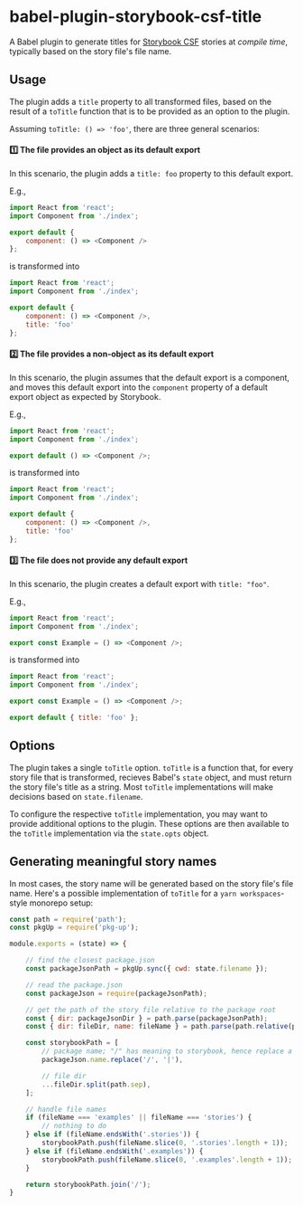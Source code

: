 # babel-plugin-storybook-csf-title

A Babel plugin to generate titles for [Storybook CSF](https://storybook.js.org/docs/formats/component-story-format/) stories at _compile time_, typically based on the story file's file name.

## Usage

The plugin adds a `title` property to all transformed files, based on the result of a `toTitle` function that is to be provided as an option to the plugin.

Assuming `toTitle: () => 'foo'`, there are three general scenarios:

#### 1️⃣ The file provides an object as its default export

In this scenario, the plugin adds a `title: foo` property to this default export.

E.g., 

```js
import React from 'react';
import Component from './index';

export default { 
    component: () => <Component />
};
```

is transformed into

```js
import React from 'react';
import Component from './index';

export default { 
    component: () => <Component />,
    title: 'foo'
};
```

#### 2️⃣ The file provides a non-object as its default export

In this scenario, the plugin assumes that the default export is a component, and moves this default export into the `component` property of a default export object as expected by Storybook.

E.g., 

```js
import React from 'react';
import Component from './index';

export default () => <Component />;
```

is transformed into

```js
import React from 'react';
import Component from './index';

export default { 
    component: () => <Component />,
    title: 'foo'
};
```

#### 3️⃣ The file does not provide any default export

In this scenario, the plugin creates a default export with `title: "foo"`.

E.g., 

```js
import React from 'react';
import Component from './index';

export const Example = () => <Component />;
```

is transformed into

```js
import React from 'react';
import Component from './index';

export const Example = () => <Component />;

export default { title: 'foo' };
```

## Options

The plugin takes a single `toTitle` option. `toTitle` is a function that, for every story file that is transformed, recieves Babel's `state` object, and must return the story file's title as a string. Most `toTitle` implementations will make decisions based on `state.filename`. 

To configure the respective `toTitle` implementation, you may want to provide additional options to the plugin. These options are then available to the `toTitle` implementation via the `state.opts` object.

## Generating meaningful story names

In most cases, the story name will be generated based on the story file's file name. Here's a possible implementation of `toTitle` for a `yarn workspaces`-style monorepo setup:

```js
const path = require('path');
const pkgUp = require('pkg-up');

module.exports = (state) => {

    // find the closest package.json
    const packageJsonPath = pkgUp.sync({ cwd: state.filename });

    // read the package.json
    const packageJson = require(packageJsonPath);

    // get the path of the story file relative to the package root
    const { dir: packageJsonDir } = path.parse(packageJsonPath);
    const { dir: fileDir, name: fileName } = path.parse(path.relative(packageJsonDir, state.filename));

    const storybookPath = [
        // package name; "/" has meaning to storybook, hence replace a possible "/" by "|"
        packageJson.name.replace('/', '|'),

        // file dir
        ...fileDir.split(path.sep),
    ];

    // handle file names
    if (fileName === 'examples' || fileName === 'stories') {
        // nothing to do
    } else if (fileName.endsWith('.stories')) {
        storybookPath.push(fileName.slice(0, '.stories'.length + 1));
    } else if (fileName.endsWith('.examples')) {
        storybookPath.push(fileName.slice(0, '.examples'.length + 1));
    }

    return storybookPath.join('/');
}
```
